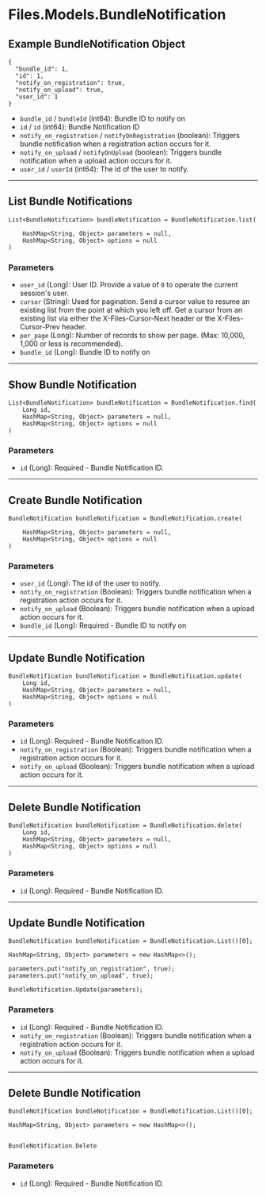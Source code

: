 # Files.Models.BundleNotification

## Example BundleNotification Object

```
{
  "bundle_id": 1,
  "id": 1,
  "notify_on_registration": true,
  "notify_on_upload": true,
  "user_id": 1
}
```

* `bundle_id` / `bundleId`  (int64): Bundle ID to notify on
* `id` / `id`  (int64): Bundle Notification ID
* `notify_on_registration` / `notifyOnRegistration`  (boolean): Triggers bundle notification when a registration action occurs for it.
* `notify_on_upload` / `notifyOnUpload`  (boolean): Triggers bundle notification when a upload action occurs for it.
* `user_id` / `userId`  (int64): The id of the user to notify.


---

## List Bundle Notifications

```
List<BundleNotification> bundleNotification = BundleNotification.list(
    
    HashMap<String, Object> parameters = null,
    HashMap<String, Object> options = null
)
```

### Parameters

* `user_id` (Long): User ID.  Provide a value of `0` to operate the current session's user.
* `cursor` (String): Used for pagination.  Send a cursor value to resume an existing list from the point at which you left off.  Get a cursor from an existing list via either the X-Files-Cursor-Next header or the X-Files-Cursor-Prev header.
* `per_page` (Long): Number of records to show per page.  (Max: 10,000, 1,000 or less is recommended).
* `bundle_id` (Long): Bundle ID to notify on


---

## Show Bundle Notification

```
List<BundleNotification> bundleNotification = BundleNotification.find(
    Long id, 
    HashMap<String, Object> parameters = null,
    HashMap<String, Object> options = null
)
```

### Parameters

* `id` (Long): Required - Bundle Notification ID.


---

## Create Bundle Notification

```
BundleNotification bundleNotification = BundleNotification.create(
    
    HashMap<String, Object> parameters = null,
    HashMap<String, Object> options = null
)
```

### Parameters

* `user_id` (Long): The id of the user to notify.
* `notify_on_registration` (Boolean): Triggers bundle notification when a registration action occurs for it.
* `notify_on_upload` (Boolean): Triggers bundle notification when a upload action occurs for it.
* `bundle_id` (Long): Required - Bundle ID to notify on


---

## Update Bundle Notification

```
BundleNotification bundleNotification = BundleNotification.update(
    Long id, 
    HashMap<String, Object> parameters = null,
    HashMap<String, Object> options = null
)
```

### Parameters

* `id` (Long): Required - Bundle Notification ID.
* `notify_on_registration` (Boolean): Triggers bundle notification when a registration action occurs for it.
* `notify_on_upload` (Boolean): Triggers bundle notification when a upload action occurs for it.


---

## Delete Bundle Notification

```
BundleNotification bundleNotification = BundleNotification.delete(
    Long id, 
    HashMap<String, Object> parameters = null,
    HashMap<String, Object> options = null
)
```

### Parameters

* `id` (Long): Required - Bundle Notification ID.


---

## Update Bundle Notification

```
BundleNotification bundleNotification = BundleNotification.List()[0];

HashMap<String, Object> parameters = new HashMap<>();

parameters.put("notify_on_registration", true);
parameters.put("notify_on_upload", true);

BundleNotification.Update(parameters);
```

### Parameters

* `id` (Long): Required - Bundle Notification ID.
* `notify_on_registration` (Boolean): Triggers bundle notification when a registration action occurs for it.
* `notify_on_upload` (Boolean): Triggers bundle notification when a upload action occurs for it.


---

## Delete Bundle Notification

```
BundleNotification bundleNotification = BundleNotification.List()[0];

HashMap<String, Object> parameters = new HashMap<>();


BundleNotification.Delete
```

### Parameters

* `id` (Long): Required - Bundle Notification ID.
